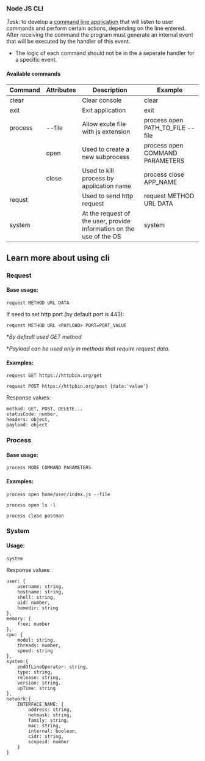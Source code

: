 ### Node JS CLI

_Task_: to develop a <abbr title = "CLI">command line application</abbr> that will listen to user commands and perform certain actions, depending on the line entered. After receiving the command the program must generate an internal event that will be executed by the handler of this event.

* The logic of each command should not be in the a seperate handler for a specific event.

#### Available commands
|Command |Attributes|Description|Example|
|----|-----|-------|-------|
|clear||Clear console|clear|
|exit||Exit application|exit|
|process|--file|Allow exute file with js extension|process open PATH_TO_FILE --file|
||open|Used to create a new subprocess|process open COMMAND PARAMETERS|
||close|Used to kill process by application name|process close APP_NAME|
|requst||Used to send http request|request METHOD URL DATA|
|system||At the request of the user, provide information on the use of the OS|system|

## Learn more about using cli

### Request
#### Base usage:
`request METHOD URL DATA`

If need to set http port (by default port is 443):

`request METHOD URL <PAYLOAD> PORT=PORT_VALUE`

**By default used GET method*


**Payload can be used only in methods that require request data.*

#### Examples:
`request GET https://httpbin.org/get`

`request POST https://httpbin.org/post {data:'value'}`

Response values:

    method: GET, POST, DELETE...
    statusCode: number,
    headers: object,
    payload: object

### Process
#### Base usage:
`process MODE COMMAND PARAMETERS`

#### Examples:
`process open home/user/index.js --file`

`process open ls -l`

`process close postman`

### System
#### Usage:
`system`

Response values:

    user: {
        username: string,
        hostname: string,
        shell: string,
        uid: number,
        homedir: string
    },
    memory: {
        free: number
    },
    cpu: {
        model: string,
        threads: number,
        speed: string
    },
    system:{
        endOfLineOperator: string,
        type: string,
        release: string,
        version: string,
        upTime: string
    },
    network:{
        INTERFACE_NAME: {
            address: string,
            netmask: string,
            family: string,
            mac: string,
            internal: boolean,
            cidr: string,
            scopeid: number
        }
    }


